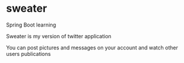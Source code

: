 # sweater
Spring Boot learning

Sweater is my version of twitter application

You can post pictures and messages on your account and watch other users publications 
